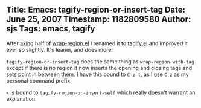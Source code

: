 Title: Emacs: tagify-region-or-insert-tag
Date: June 25, 2007
Timestamp: 1182809580
Author: sjs
Tags: emacs, tagify
----

After <a href="2007.06.26-rtfm">axing</a> half of <a href="2007.06.23-emacs-for-textmate-junkies">wrap-region.el</a> I renamed it to <a href="/f/tagify.el">tagify.el</a> and improved it ever so slightly. It's leaner, and does more!

<code>tagify-region-or-insert-tag</code> does the same thing as <code>wrap-region-with-tag</code> except if there is no region it now inserts the opening and closing tags and sets point in between them. I have this bound to <code>C-z t</code>, as I use <code>C-z</code> as my personal command prefix.

<code>&lt;</code> is bound to <code>tagify-region-or-insert-self</code> which really doesn't warrant an explanation.
